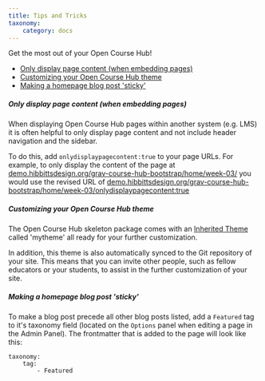 ```yaml
---
title: Tips and Tricks
taxonomy:
    category: docs
---
```


Get the most out of your Open Course Hub!

* [Only display page content (when embedding pages)](#only-display-page-content-when-embedding-pages)
* [Customizing your Open Course
Hub theme](#customizing-your-open-course-hub-theme)
* [Making a homepage blog post 'sticky'](#making-a-homepage-blog-post-sticky)

##### Only display page content (when embedding pages)

When displaying Open Course Hub pages within another system (e.g. LMS) it is often helpful to only display page content and not include header navigation and the sidebar.

To do this, add `onlydisplaypagecontent:true` to your page URLs. For example, to only display the content of the page at [demo.hibbittsdesign.org/grav-course-hub-bootstrap/home/week-03/](http://demo.hibbittsdesign.org/grav-course-hub-bootstrap/home/week-03/) you would use the revised URL of [demo.hibbittsdesign.org/grav-course-hub-bootstrap/home/week-03/onlydisplaypagecontent:true](http://demo.hibbittsdesign.org/grav-course-hub-bootstrap/home/week-03/onlydisplaypagecontent:true)

##### Customizing your Open Course Hub theme

The Open Course Hub skeleton package comes with an [Inherited Theme](https://learn.getgrav.org/themes/customization#theme-inheritance) called 'mytheme' all ready for your further customization.

In addition, this theme is also automatically synced to the Git repository of your site. This means that you can invite other people, such as fellow educators or your students, to assist in the further customization of your site.

##### Making a homepage blog post 'sticky'

To make a blog post precede all other blog posts listed, add a `Featured` tag to it's taxonomy field (located on the `Options` panel when editing a page in the Admin Panel). The frontmatter that is added to the page will look like this:

```
taxonomy:
    tag:
        - Featured
```
